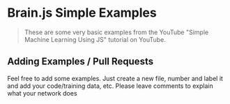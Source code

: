 # Brain.js Simple Examples

> These are some very basic examples from the YouTube "Simple Machine Learning Using JS" tutorial on YouTube.

## Adding Examples / Pull Requests

Feel free to add some examples. Just create a new file, number and label it and add your code/training data, etc. Please leave comments to explain what your network does

